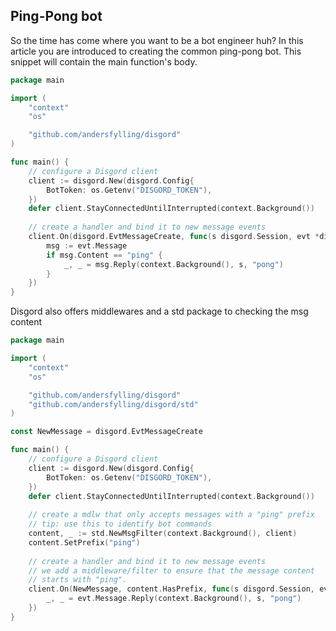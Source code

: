 ## Ping-Pong bot
So the time has come where you want to be a bot engineer huh? In this article you are introduced to creating the common ping-pong bot. This snippet will contain the main function's body.

```go
package main

import (
	"context"
	"os"

	"github.com/andersfylling/disgord"
)

func main() {
    // configure a Disgord client
    client := disgord.New(disgord.Config{
        BotToken: os.Getenv("DISGORD_TOKEN"),
    })
    defer client.StayConnectedUntilInterrupted(context.Background())
    
    // create a handler and bind it to new message events
    client.On(disgord.EvtMessageCreate, func(s disgord.Session, evt *disgord.MessageCreate) {
        msg := evt.Message
        if msg.Content == "ping" {
            _, _ = msg.Reply(context.Background(), s, "pong")
        }
    })
}
```


Disgord also offers middlewares and a std package to checking the msg content

```go
package main

import (
	"context"
	"os"

	"github.com/andersfylling/disgord"
	"github.com/andersfylling/disgord/std"
)

const NewMessage = disgord.EvtMessageCreate

func main() {
    // configure a Disgord client
    client := disgord.New(disgord.Config{
        BotToken: os.Getenv("DISGORD_TOKEN"),
    })
    defer client.StayConnectedUntilInterrupted(context.Background())
    
    // create a mdlw that only accepts messages with a "ping" prefix
    // tip: use this to identify bot commands
    content, _ := std.NewMsgFilter(context.Background(), client)
    content.SetPrefix("ping")
    
    // create a handler and bind it to new message events
    // we add a middleware/filter to ensure that the message content 
    // starts with "ping".
    client.On(NewMessage, content.HasPrefix, func(s disgord.Session, evt *disgord.MessageCreate) {
        _, _ = evt.Message.Reply(context.Background(), s, "pong")
    })
}
```
